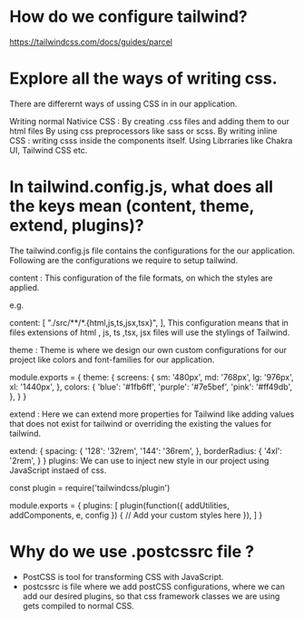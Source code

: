 # How do we configure tailwind?
https://tailwindcss.com/docs/guides/parcel

#  Explore all the ways of writing css.
There are differernt ways of ussing CSS in in our application.

Writing normal Nativice CSS : By creating .css files and adding them to our html files
By using css preprocessors like sass or scss.
By writing inline CSS : writing csss inside the components itself.
Using Librraries like Chakra UI, Tailwind CSS etc.

# In tailwind.config.js, what does all the keys mean (content, theme, extend, plugins)?
The tailwind.config.js file contains the configurations for the our application. Following are the configurations we require to setup tailwind.

content : This configuration of the file formats, on which the styles are applied.

e.g.

content: [
    "./src/**/*.{html,js,ts,jsx,tsx}",
],
This configuration means that in files extensions of html , js, ts ,tsx, jsx files will use the stylings of Tailwind.

theme : Theme is where we design our own custom configurations for our project like colors and font-families for our application.

module.exports = {
     theme: {
         screens: {
             sm: '480px',
             md: '768px',
             lg: '976px',
             xl: '1440px',
         },
         colors: {
             'blue': '#1fb6ff',
             'purple': '#7e5bef',
             'pink': '#ff49db',
         },
     }
}

extend : Here we can extend more properties for Tailwind like adding values that does not exist for tailwind or overriding the existing the values for tailwind.

extend: {
  spacing: {
    '128': '32rem',
    '144': '36rem',
  },
  borderRadius: {
    '4xl': '2rem',
  }
}
plugins: We can use to inject new style in our project using JavaScript instaed of css.

const plugin = require('tailwindcss/plugin')

module.exports = {
    plugins: [
        plugin(function({ addUtilities, addComponents, e, config }) {
        // Add your custom styles here
        }),
    ]
}

#  Why do we use .postcssrc file ?
   - PostCSS is tool for transforming CSS with JavaScript.
   - postcssrc is file where we add postCSS configurations, where we can add our desired plugins, so that css framework classes we are using gets compiled to normal CSS.